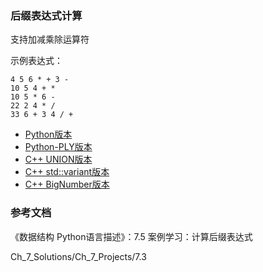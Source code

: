 ### 后缀表达式计算

支持加减乘除运算符

示例表达式：

```
4 5 6 * + 3 -
10 5 4 + *
10 5 * 6 -
22 2 4 * /
33 6 + 3 4 / +
```

- [Python版本](python)
- [Python-PLY版本](python-ply)
- [C++ UNION版本](cxx)
- [C++ std::variant版本](cxx-variant)
- [C++ BigNumber版本](cxx-bignumber)

### 参考文档

《数据结构 Python语言描述》：7.5 案例学习：计算后缀表达式

Ch_7_Solutions/Ch_7_Projects/7.3
